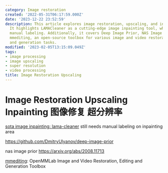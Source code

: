 ```yaml
---
category: Image restoration
created: '2022-05-31T06:17:59.000Z'
date: '2023-12-22 23:52:59'
description: This article explores image restoration, upscaling, and inpainting techniques.
  It highlights LAMACleaner as a cutting-edge image inpainting tool, which requires
  manual labeling. Additionally, it covers Deep Image Prior, NAS Image Prior, and
  mmediting, an open-source toolbox for various image and video restoration, editing,
  and generation tasks.
modified: '2023-02-05T13:15:09.049Z'
tags:
- image processing
- image upscaling
- super resolution
- video processing
title: Image Restoration Upscaling
---
```


# Image Restoration Upscaling Inpainting 图像修复 超分辨率

[sota image inpainting: lama-cleaner](https://github.com/Sanster/lama-cleaner) still needs manual labeling on inpainting area

https://github.com/DmitryUlyanov/deep-image-prior

nas image prior
https://arxiv.org/abs/2008.11713

[mmediting](https://github.com/open-mmlab/mmediting): OpenMMLab Image and Video Restoration, Editing and Generation Toolbox
